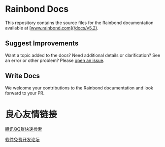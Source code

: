 # Rainbond Docs

This repository contains the source files for the Rainbond documentation available at [www.rainbond.com](/docs/v5.2).

## Suggest Improvements

Want a topic added to the docs? Need additional details or clarification? See an error or other problem? Please [open an issue](https://github.com/goodrain/rainbond-docs/issues).

## Write Docs

We welcome your contributions to the Rainbond documentation and look forward to your PR.


 # 良心友情链接

[腾讯QQ群快速检索](http://u.720life.cn/s/8cf73f7c)

[软件免费开发论坛](http://u.720life.cn/s/bbb01dc0)